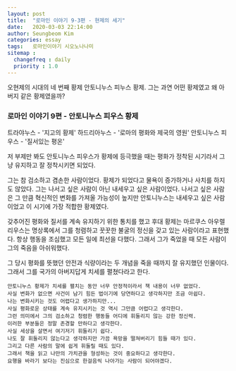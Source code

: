 ```yaml
---
layout: post
title:  "로마인 이야기 9-3편 - 현제의 세기"
date:   2020-03-03 22:14:00
author: Seungbeom Kim
categories: essay
tags:	로마인이야기 시오노나나미
sitemap :
  changefreq : daily
  priority : 1.0
---
```


오현제의 시대의 네 번째 황제 안토니누스 피누스 황제. 그는 과연 어떤 황제였고 왜 아버지 같은 황제였을까?

### 로마인 이야기 9편 - 안토니누스 피우스 황제

트라야누스 - '지고의 황제'
하드리아누스 - '로마의 평화와 제국의 영원'
안토니누스 피우스 - '질서있는 평온'

저 부제만 봐도 안토니누스 피우스가 황제에 등극했을 때는 평화가 정착된 시기라서 그냥 유지하고 잘 정착시키면 되었다.

그는 참 검소하고 겸손한 사람이었다. 황제가 되었다고 물욕이 증가하거나 사치를 하지도 않았다. 그는 나서고 싶은 사람이 아닌 내세우고 싶은 사람이었다. 나서고 싶은 사람은 그 만큼 혁신적인 변화를 가져올 가능성이 높지만 안토니누스는 내세우고 싶은 사람이었고 이 시기에 가장 적합한 황제였다.

갖추어진 평화와 질서를 계속 유지하기 위한 통치를 했고 후대 황제는 마르쿠스 아우렐리우스는 명상록에서 그를 청렴하고 꿋꿋한 불굴의 정신을 갖고 있는 사람이라고 표현했다. 항상 행동을 조심했고 모든 일에 최선을 다했다. 그래서 그가 죽었을 때 모든 사람이 그의 죽음을 아쉬워했다.

그 당시 평화를 뜻했던 안전과 식량이라는 두 개념을 죽을 때까지 잘 유지했던 인물이다. 그래서 그를 국가의 아버지답게 치세를 펼쳤다라고 한다.

```
안토니누스 황제가 치세를 펼치는 동안 너무 안정적이라서 책 내용이 너무 없었다.
사실 변화가 없으면 사건이 남기 힘든 법이기에 당연하다고 생각하지만 조금 아쉽다.
나는 변화시키는 것도 어렵다고 생가하지만...
사실 평화로운 상태를 계속 유지시키는 것 역시 그만큼 어렵다고 생각한다.
그런 의미에서 그의 검소하고 청렴한 행동들 어디에 휘둘리지 않는 강한 정신력.
이러한 부분들은 정말 존경할 만하다고 생각한다.
사실 세상을 살면서 여기저기 휘둘리기 쉽다.
나도 잘 휘둘리지 않는다고 생각하지만 가끔 욕망을 떨쳐버리기 힘들 때가 있다.
그리고 다른 사람의 말에 쉽게 휘둘릴 때도 있다.
그래서 책을 읽고 나만의 가치관을 형성하는 것이 중요하다고 생각한다.
요행을 바라기 보다는 진심으로 한걸음씩 나아가는 사람이 되어야겠다.
```

